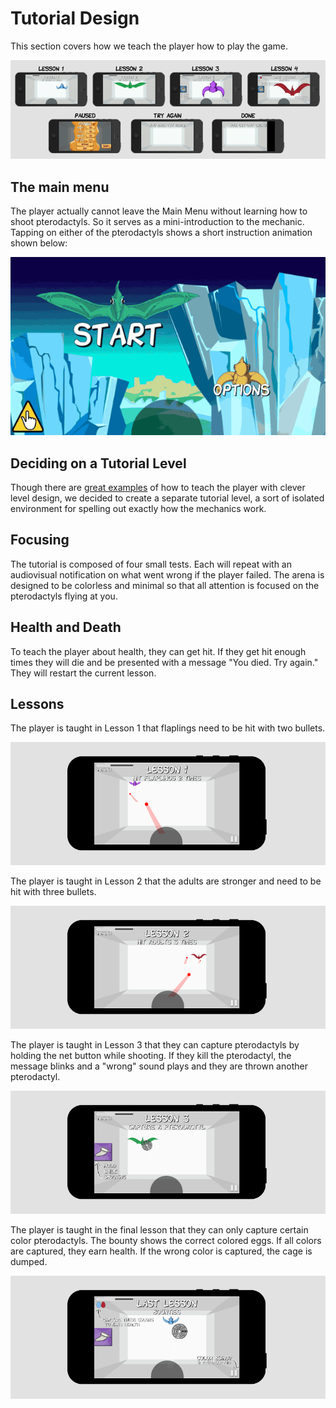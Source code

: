 # Tutorial Design

This section covers how we teach the player how to play the game.

![flow-tutorial](img/flow-tutorial.png)

## The main menu

The player actually cannot leave the Main Menu without learning how to shoot
pterodactyls.  So it serves as a mini-introduction to the mechanic.  Tapping on
either of the pterodactyls shows a short instruction animation shown below:

![tutorial-menu](img/tutorial-menu.gif)

## Deciding on a Tutorial Level

Though there are [great examples](http://www.youtube.com/watch?v=8FpigqfcvlM)
of how to teach the player with clever level design, we decided to create a
separate tutorial level, a sort of isolated environment for spelling out
exactly how the mechanics work.

## Focusing

The tutorial is composed of four small tests. Each will repeat with an
audiovisual notification on what went wrong if the player failed.  The arena is
designed to be colorless and minimal so that all attention is focused on the
pterodactyls flying at you.

## Health and Death

To teach the player about health, they can get hit. If they get hit enough
times they will die and be presented with a message "You died.  Try again."
They will restart the current lesson.

## Lessons

The player is taught in Lesson 1 that flaplings need to be hit with two
bullets.

![tutorial-one](img/tutorial-one.png)

The player is taught in Lesson 2 that the adults are stronger and need to be
hit with three bullets.

![tutorial-two](img/tutorial-two.png)

The player is taught in Lesson 3 that they can capture pterodactyls by holding
the net button while shooting.  If they kill the pterodactyl, the message
blinks and a "wrong" sound plays and they are thrown another pterodactyl.

![tutorial-three](img/tutorial-three.png)

The player is taught in the final lesson that they can only capture certain
color pterodactyls.  The bounty shows the correct colored eggs.  If all colors
are captured, they earn health.  If the wrong color is captured, the cage is
dumped.

![tutorial-four](img/tutorial-four.png)
